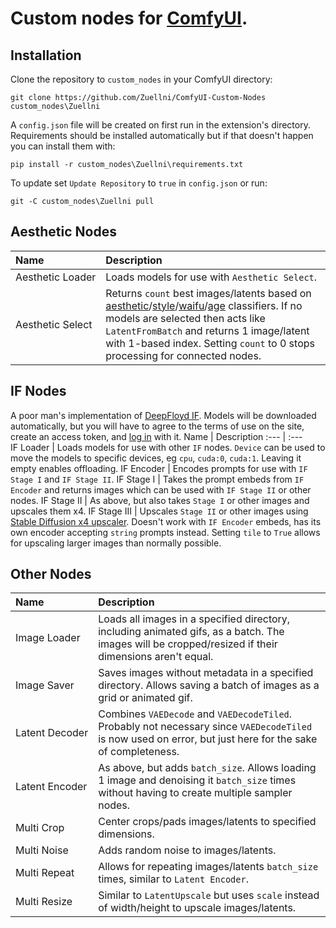 # Custom nodes for [ComfyUI](https://github.com/comfyanonymous/ComfyUI).

## Installation
Clone the repository to `custom_nodes` in your ComfyUI directory:
```
git clone https://github.com/Zuellni/ComfyUI-Custom-Nodes custom_nodes\Zuellni
```

A `config.json` file will be created on first run in the extension's directory. Requirements should be installed automatically but if that doesn't happen you can install them with:
```
pip install -r custom_nodes\Zuellni\requirements.txt
```

To update set `Update Repository` to `true` in `config.json` or run:
```
git -C custom_nodes\Zuellni pull
```

## Aesthetic Nodes
Name | Description
:--- | :---
Aesthetic&nbsp;Loader | Loads models for use with `Aesthetic Select`.
Aesthetic&nbsp;Select | Returns `count` best images/latents based on [aesthetic](https://huggingface.co/cafeai/cafe_aesthetic)/[style](https://huggingface.co/cafeai/cafe_style)/[waifu](https://huggingface.co/cafeai/cafe_waifu)/[age](https://huggingface.co/nateraw/vit-age-classifier) classifiers. If no models are selected then acts like `LatentFromBatch` and returns 1 image/latent with 1-based index. Setting `count` to 0 stops processing for connected nodes.

## IF Nodes
A poor man's implementation of [DeepFloyd IF](https://huggingface.co/DeepFloyd). Models will be downloaded automatically, but you will have to agree to the terms of use on the site, create an access token, and [log in](https://huggingface.co/docs/huggingface_hub/quick-start#login) with it.
Name | Description
:--- | :---
IF&nbsp;Loader | Loads models for use with other `IF` nodes. `Device` can be used to move the models to specific devices, eg `cpu`, `cuda:0`, `cuda:1`. Leaving it empty enables offloading.
IF&nbsp;Encoder | Encodes prompts for use with `IF Stage I` and `IF Stage II`.
IF&nbsp;Stage&nbsp;I | Takes the prompt embeds from `IF Encoder` and returns images which can be used with `IF Stage II` or other nodes.
IF&nbsp;Stage&nbsp;II | As above, but also takes `Stage I` or other images and upscales them x4.
IF&nbsp;Stage&nbsp;III | Upscales `Stage II` or other images using [Stable Diffusion x4 upscaler](https://huggingface.co/stabilityai/stable-diffusion-x4-upscaler). Doesn't work with `IF Encoder` embeds, has its own encoder accepting `string` prompts instead. Setting `tile` to `True` allows for upscaling larger images than normally possible.

## Other Nodes
Name | Description
:--- | :---
Image&nbsp;Loader | Loads all images in a specified directory, including animated gifs, as a batch. The images will be cropped/resized if their dimensions aren't equal.
Image&nbsp;Saver | Saves images without metadata in a specified directory. Allows saving a batch of images as a grid or animated gif.
Latent&nbsp;Decoder | Combines `VAEDecode` and `VAEDecodeTiled`. Probably not necessary since `VAEDecodeTiled` is now used on error, but just here for the sake of completeness.
Latent&nbsp;Encoder | As above, but adds `batch_size`. Allows loading 1 image and denoising it `batch_size` times without having to create multiple sampler nodes.
Multi&nbsp;Crop | Center crops/pads images/latents to specified dimensions.
Multi&nbsp;Noise | Adds random noise to images/latents.
Multi&nbsp;Repeat | Allows for repeating images/latents `batch_size` times, similar to `Latent Encoder`.
Multi&nbsp;Resize | Similar to `LatentUpscale` but uses `scale` instead of width/height to upscale images/latents.
